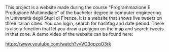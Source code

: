 This project is a website made during the course "Programmazione E Produzione Multimediale" of the bachelor degree in computer engineering in Università degli Studi di Firenze. 
It is a website that shows live tweets on three italian cities. You can login, search for hashtag and date period. There is also a function that let you draw a polygon on the map and search tweets in that zone. A demo video of the website can be found here:

https://www.youtube.com/watch?v=VO3opzqO3rk
